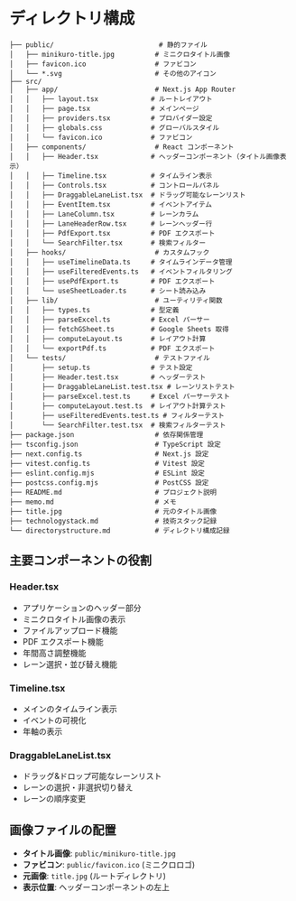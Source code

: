 # ディレクトリ構成

```timeline-visualizer/
├── public/                          # 静的ファイル
│   ├── minikuro-title.jpg          # ミニクロタイトル画像
│   ├── favicon.ico                 # ファビコン
│   └── *.svg                       # その他のアイコン
├── src/
│   ├── app/                        # Next.js App Router
│   │   ├── layout.tsx             # ルートレイアウト
│   │   ├── page.tsx               # メインページ
│   │   ├── providers.tsx          # プロバイダー設定
│   │   ├── globals.css            # グローバルスタイル
│   │   └── favicon.ico            # ファビコン
│   ├── components/                 # React コンポーネント
│   │   ├── Header.tsx             # ヘッダーコンポーネント（タイトル画像表示）
│   │   ├── Timeline.tsx           # タイムライン表示
│   │   ├── Controls.tsx           # コントロールパネル
│   │   ├── DraggableLaneList.tsx  # ドラッグ可能なレーンリスト
│   │   ├── EventItem.tsx          # イベントアイテム
│   │   ├── LaneColumn.tsx         # レーンカラム
│   │   ├── LaneHeaderRow.tsx      # レーンヘッダー行
│   │   ├── PdfExport.tsx          # PDF エクスポート
│   │   └── SearchFilter.tsx       # 検索フィルター
│   ├── hooks/                      # カスタムフック
│   │   ├── useTimelineData.ts     # タイムラインデータ管理
│   │   ├── useFilteredEvents.ts   # イベントフィルタリング
│   │   ├── usePdfExport.ts        # PDF エクスポート
│   │   └── useSheetLoader.ts      # シート読み込み
│   ├── lib/                        # ユーティリティ関数
│   │   ├── types.ts               # 型定義
│   │   ├── parseExcel.ts          # Excel パーサー
│   │   ├── fetchGSheet.ts         # Google Sheets 取得
│   │   ├── computeLayout.ts       # レイアウト計算
│   │   └── exportPdf.ts           # PDF エクスポート
│   └── tests/                      # テストファイル
│       ├── setup.ts               # テスト設定
│       ├── Header.test.tsx        # ヘッダーテスト
│       ├── DraggableLaneList.test.tsx # レーンリストテスト
│       ├── parseExcel.test.ts     # Excel パーサーテスト
│       ├── computeLayout.test.ts  # レイアウト計算テスト
│       ├── useFilteredEvents.test.ts # フィルターテスト
│       └── SearchFilter.test.tsx  # 検索フィルターテスト
├── package.json                    # 依存関係管理
├── tsconfig.json                   # TypeScript 設定
├── next.config.ts                  # Next.js 設定
├── vitest.config.ts                # Vitest 設定
├── eslint.config.mjs               # ESLint 設定
├── postcss.config.mjs              # PostCSS 設定
├── README.md                       # プロジェクト説明
├── memo.md                         # メモ
├── title.jpg                       # 元のタイトル画像
├── technologystack.md              # 技術スタック記録
└── directorystructure.md           # ディレクトリ構成記録
```

## 主要コンポーネントの役割

### Header.tsx

- アプリケーションのヘッダー部分
- ミニクロタイトル画像の表示
- ファイルアップロード機能
- PDF エクスポート機能
- 年間高さ調整機能
- レーン選択・並び替え機能

### Timeline.tsx

- メインのタイムライン表示
- イベントの可視化
- 年軸の表示

### DraggableLaneList.tsx

- ドラッグ&ドロップ可能なレーンリスト
- レーンの選択・非選択切り替え
- レーンの順序変更

## 画像ファイルの配置

- **タイトル画像**: `public/minikuro-title.jpg`
- **ファビコン**: `public/favicon.ico` (ミニクロロゴ)
- **元画像**: `title.jpg` (ルートディレクトリ)
- **表示位置**: ヘッダーコンポーネントの左上

